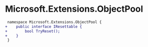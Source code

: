 # Microsoft.Extensions.ObjectPool

``` diff
 namespace Microsoft.Extensions.ObjectPool {
+    public interface IResettable {
+        bool TryReset();
+    }
 }
```
